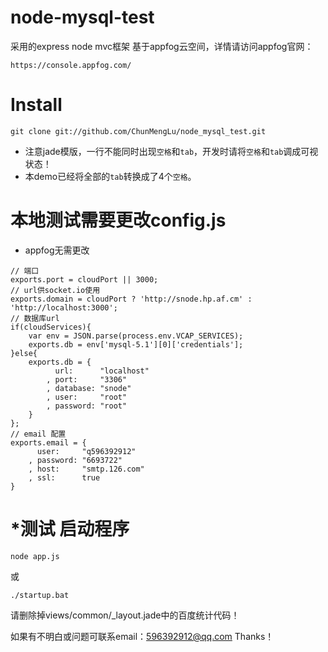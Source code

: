 # node-mysql-test
采用的express node mvc框架
基于appfog云空间，详情请访问appfog官网：
```
https://console.appfog.com/
```
# Install
```
git clone git://github.com/ChunMengLu/node_mysql_test.git
```
* 注意jade模版，一行不能同时出现`空格`和`tab`，开发时请将`空格`和`tab`调成可视状态！
* 本demo已经将全部的`tab`转换成了4个`空格`。

# 本地测试需要更改config.js
* appfog无需更改

```
// 端口
exports.port = cloudPort || 3000;
// url供socket.io使用
exports.domain = cloudPort ? 'http://snode.hp.af.cm' : 'http://localhost:3000';
// 数据库url
if(cloudServices){
    var env = JSON.parse(process.env.VCAP_SERVICES);
    exports.db = env['mysql-5.1'][0]['credentials'];
}else{
    exports.db = {
          url:      "localhost"
        , port:     "3306"
        , database: "snode"
        , user:     "root"
        , password: "root"
    }
};
// email 配置
exports.email = {
      user:     "q596392912"
    , password: "6693722"
    , host:     "smtp.126.com"
    , ssl:      true
}
```

# *测试 启动程序
```
node app.js
```
或
```
./startup.bat 
```

请删除掉views/common/_layout.jade中的百度统计代码！

如果有不明白或问题可联系email：596392912@qq.com Thanks！
